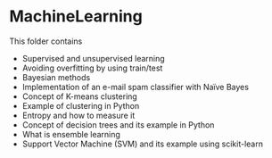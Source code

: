 # MachineLearning

This folder contains 

- Supervised and unsupervised learning
- Avoiding overfitting by using train/test
- Bayesian methods
- Implementation of an e-mail spam classifier with Naïve Bayes
- Concept of K-means clustering
- Example of clustering in Python
- Entropy and how to measure it
- Concept of decision trees and its example in Python
- What is ensemble learning
- Support Vector Machine (SVM) and its example using scikit-learn

